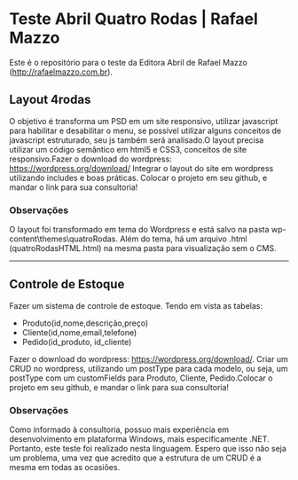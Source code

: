 # Teste Abril Quatro Rodas | Rafael Mazzo
Este é o repositório para o teste da Editora Abril de Rafael Mazzo (http://rafaelmazzo.com.br).

## Layout 4rodas
O objetivo é transforma um PSD em um site responsivo, utilizar javascript para habilitar e desabilitar o menu, se possível utilizar alguns conceitos de javascript estruturado, seu js também será analisado.O layout precisa utilizar um código semântico em html5 e CSS3, conceitos de site responsivo.Fazer o download do wordpress: https://wordpress.org/download/ Integrar o layout do site em wordpress utilizando includes e boas práticas.
Colocar o projeto em seu github, e mandar o link para sua consultoria!
### Observações
O layout foi transformado em tema do Wordpress e está salvo na pasta wp-content\themes\quatroRodas.
Além do tema, há um arquivo .html (quatroRodasHTML.html) na mesma pasta para visualização sem o CMS.

***

## Controle de Estoque
Fazer um sistema de controle de estoque. Tendo em vista as tabelas:
* Produto(id,nome,descrição,preço)
* Cliente(id,nome,email,telefone)
* Pedido(id_produto, id_cliente)

Fazer o download do wordpress: https://wordpress.org/download/. Criar um CRUD no wordpress, utilizando um postType para cada modelo, ou seja, um postType com um customFields para Produto, Cliente, Pedido.Colocar o projeto em seu github, e mandar o link para sua consultoria!

### Observações
Como informado à consultoria, possuo mais experiência em desenvolvimento em plataforma Windows, mais especificamente .NET. Portanto, este teste foi realizado nesta linguagem. Espero que isso não seja um problema, uma vez que acredito que a estrutura de um CRUD é a mesma em todas as ocasiões.
